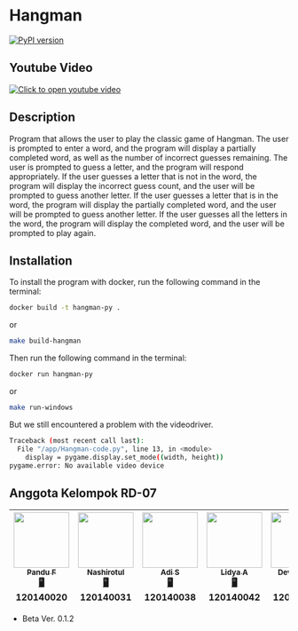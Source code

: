 # Hangman 
[![PyPI version](https://badge.fury.io/py/pygame.svg)](https://badge.fury.io/py/pygame)

## Youtube Video
[![Click to open youtube video](https://img.youtube.com/vi/9u2yUmBjJmc/0.jpg)](https://youtu.be/9u2yUmBjJmc)

## Description
Program that allows the user to play the classic game of Hangman. The user is prompted to enter a word, and the program will display a partially completed word, as well as the number of incorrect guesses remaining. The user is prompted to guess a letter, and the program will respond appropriately. If the user guesses a letter that is not in the word, the program will display the incorrect guess count, and the user will be prompted to guess another letter. If the user guesses a letter that is in the word, the program will display the partially completed word, and the user will be prompted to guess another letter. If the user guesses all the letters in the word, the program will display the completed word, and the user will be prompted to play again.

## Installation
To install the program with docker, run the following command in the terminal:
```bash
docker build -t hangman-py .
```
or
```bash
make build-hangman
```
Then run the following command in the terminal:
```bash
docker run hangman-py
```
or
```bash
make run-windows
```
But we still encountered a problem with the videodriver.
```bash
Traceback (most recent call last):
  File "/app/Hangman-code.py", line 13, in <module>
    display = pygame.display.set_mode((width, height))
pygame.error: No available video device
```
## Anggota Kelompok RD-07

|  [<img src="https://avatars.githubusercontent.com/u/94353897?s=64&v=4" width="100px;"/><br /><sub><b>Pandu F</b></sub>](https://github.com/PanduF)<br />[🖥️](https://github.com/adislksn/FE-PPLK-2022/commits?author=PanduF "Code") 120140020  | [<img src="https://avatars.githubusercontent.com/u/104607855?s=64&v=4" width="100px;"/><br /><sub><b>Nashirotul</b></sub>](https://github.com/nashirotul)<br />[🖥️](https://github.com/adislksn/FE-PPLK-2022/commits?author=nashirotul "Code") 120140031  |  [<img src="https://avatars.githubusercontent.com/u/98870264?s=64&v=4" width="100px;"/><br /><sub><b>Adi S</b></sub>](https://github.com/adislksn)<br />[🖥️](https://github.com/adislksn/FE-PPLK-2022/commits?author=adislksn "Code") 120140038 | [<img src="https://avatars.githubusercontent.com/u/104456433?s=64&v=4" width="100px;"/><br /><sub><b>Lidya A</b></sub>](https://github.com/lalvionisya)<br />[🖥️](https://github.com/adislksn/FE-PPLK-2022/commits?author=lalvionisya "Code") 120140042  | [<img src="https://avatars.githubusercontent.com/u/104608536?s=64&v=4" width="100px;"/><br /><sub><b>Devi Kurnia</b></sub>](https://github.com/devikrn)<br />[🖥️](https://github.com/adislksn/FE-PPLK-2022/commits?author=devikrn "Code") 120140060  | [<img src="https://avatars.githubusercontent.com/u/75107950?s=64&v=4" width="100px;"/><br /><sub><b>Hanif</b></sub>](https://github.com/hanif354-bayte)<br />[🖥️](https://github.com/adislksn/FE-PPLK-2022/commits?author=hanif354-bayte "Code") 120140120  |
|--|--|--|--|--|--|

- Beta Ver. 0.1.2

